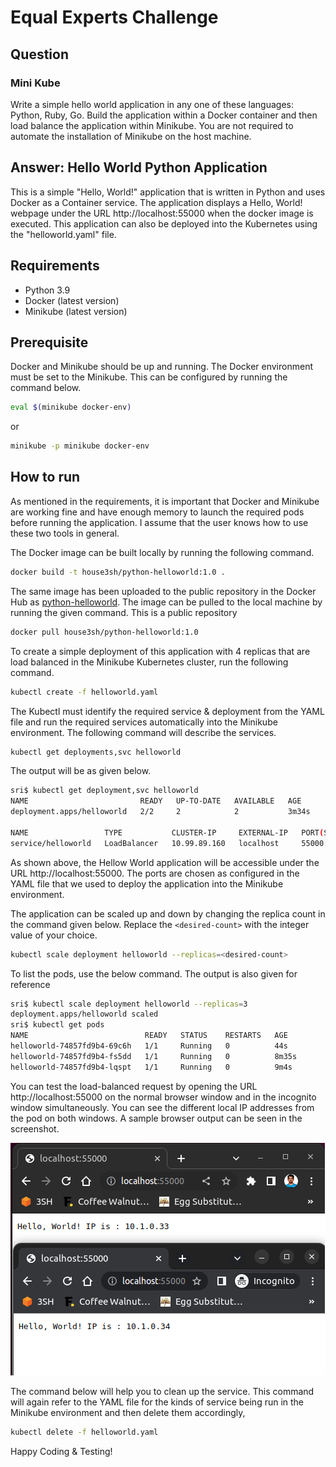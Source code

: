# Equal Experts Challenge

## Question

### Mini Kube
Write a simple hello world application in any one of these languages: Python, Ruby, Go. Build the application within a Docker container and then load balance the application within Minikube. You are not required to automate the installation of Minikube on the host machine.

## Answer: Hello World Python Application

This is a simple "Hello, World!" application that is written in Python and uses Docker as a Container service. The application displays a Hello, World! webpage under the URL http://localhost:55000 when the docker image is executed. This application can also be deployed into the Kubernetes using the "helloworld.yaml" file.

## Requirements
- Python 3.9
- Docker (latest version)
- Minikube (latest version)

## Prerequisite
Docker and Minikube should be up and running. The Docker environment must be set to the Minikube. This can be configured by running the command below.

```sh
eval $(minikube docker-env)
```
or
```sh
minikube -p minikube docker-env
```

## How to run

As mentioned in the requirements, it is important that Docker and Minikube are working fine and have enough memory to launch the required pods before running the application. I assume that the user knows how to use these two tools in general.

The Docker image can be built locally by running the following command.
```sh
docker build -t house3sh/python-helloworld:1.0 .
```

The same image has been uploaded to the public repository in the Docker Hub as [python-helloworld](https://hub.docker.com/r/house3sh/python-helloworld). The image can be pulled to the local machine by running the given command. This is a public repository
```sh
docker pull house3sh/python-helloworld:1.0
```

To create a simple deployment of this application with 4 replicas that are load balanced in the Minikube Kubernetes cluster, run the following command.
```sh
kubectl create -f helloworld.yaml
```

The Kubectl must identify the required service & deployment from the YAML file and run the required services automatically into the Minikube environment. The following command will describe the services.
```sh
kubectl get deployments,svc helloworld
```

The output will be as given below.
```sh
sri$ kubectl get deployment,svc helloworld
NAME                         READY   UP-TO-DATE   AVAILABLE   AGE
deployment.apps/helloworld   2/2     2            2           3m34s

NAME                 TYPE           CLUSTER-IP     EXTERNAL-IP   PORT(S)           AGE
service/helloworld   LoadBalancer   10.99.89.160   localhost     55000:30620/TCP   3m34s
```
As shown above, the Hellow World application will be accessible under the URL http://localhost:55000. The ports are chosen as configured in the YAML file that we used to deploy the application into the Minikube environment.

The application can be scaled up and down by changing the replica count in the command given below. Replace the `<desired-count>` with the integer value of your choice.
```sh
kubectl scale deployment helloworld --replicas=<desired-count>
```

To list the pods, use the below command. The output is also given for reference
```sh
sri$ kubectl scale deployment helloworld --replicas=3
deployment.apps/helloworld scaled
sri$ kubectl get pods
NAME                          READY   STATUS    RESTARTS   AGE
helloworld-74857fd9b4-69c6h   1/1     Running   0          44s
helloworld-74857fd9b4-fs5dd   1/1     Running   0          8m35s
helloworld-74857fd9b4-lqspt   1/1     Running   0          9m4s
```

You can test the load-balanced request by opening the URL http://localhost:55000 on the normal browser window and in the incognito window simultaneously. You can see the different local IP addresses from the pod on both windows. A sample browser output can be seen in the screenshot.

![Load Balanced Request](assets/loadbalanced-request.png)

The command below will help you to clean up the service. This command will again refer to the YAML file for the kinds of service being run in the Minikube environment and then delete them accordingly,
```sh
kubectl delete -f helloworld.yaml
```

Happy Coding & Testing!
